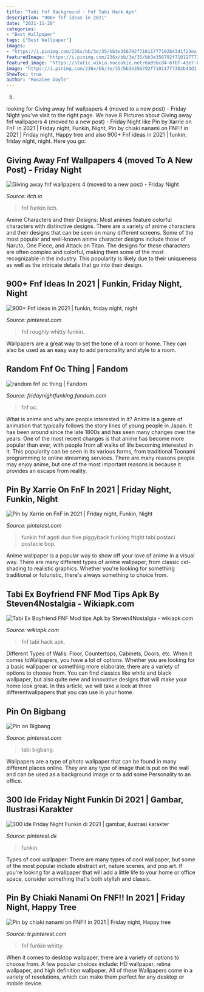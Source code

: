 ```yaml
---
title: "Tabi Fnf Background : Fnf Tabi Hack Apk"
description: "900+ fnf ideas in 2021"
date: "2021-11-20"
categories:
- "Best Wallpaper"
tags: ["Best Wallpaper"]
images:
- "https://i.pinimg.com/236x/bb/3e/35/bb3e356792f71011777302b43d1f23ea.jpg?nii=t"
featuredImage: "https://i.pinimg.com/236x/bb/3e/35/bb3e356792f71011777302b43d1f23ea.jpg?nii=t"
featured_image: "https://static.wikia.nocookie.net/6a05bcd4-6fbf-43e7-b7b6-55b74b1fffc9"
image: "https://i.pinimg.com/236x/bb/3e/35/bb3e356792f71011777302b43d1f23ea.jpg?nii=t"
ShowToc: true
author: "Rosalee Doyle"
---
```



5.

	

		
looking for Giving away fnf wallpapers 4 (moved to a new post) - Friday Night you've visit to the right page. We have 8 Pictures about Giving away fnf wallpapers 4 (moved to a new post) - Friday Night like Pin by Xarrie on FnF in 2021 | Friday night, Funkin, Night, Pin by chiaki nanami on FNF!! in 2021 | Friday night, Happy tree and also 900+ Fnf ideas in 2021 | funkin, friday night, night. Here you go:
		
    
## Giving Away Fnf Wallpapers 4 (moved To A New Post) - Friday Night

<img loading=lazy src="https://img.itch.zone/aW1nLzYxMTAwNTYucG5n/original/6wzLlt.png" onerror="this.onerror=null;this.src='https://tse1.mm.bing.net/th?id=OIP.PdWKj6FJ4ovHUIoZxs6nggHaDj&amp;pid=15.1';" alt="Giving away fnf wallpapers 4 (moved to a new post) - Friday Night">

_Source: itch.io_

>fnf funkin itch. 

	

Anime Characters and their Designs: Most animes feature colorful characters with distinctive designs.
There are a variety of anime characters and their designs that can be seen on many different screens. Some of the most popular and well-known anime character designs include those of Naruto, One Piece, and Attack on Titan. The designs for these characters are often complex and colorful, making them some of the most recognizable in the industry. This popularity is likely due to their uniqueness as well as the intricate details that go into their design.

    
## 900+ Fnf Ideas In 2021 | Funkin, Friday Night, Night

<img loading=lazy src="https://i.pinimg.com/474x/56/f8/3e/56f83e0f89ff4804e6a21aa84bca4fbe.jpg" onerror="this.onerror=null;this.src='https://tse3.mm.bing.net/th?id=OIP.1_rxoCwK3ORKnJ1trAGM4QAAAA&amp;pid=15.1';" alt="900+ Fnf ideas in 2021 | funkin, friday night, night">

_Source: pinterest.com_

>fnf roughly whitty funkin. 

	

Wallpapers are a great way to set the tone of a room or home. They can also be used as an easy way to add personality and style to a room.

    
## Random Fnf Oc Thing | Fandom

<img loading=lazy src="https://static.wikia.nocookie.net/6a05bcd4-6fbf-43e7-b7b6-55b74b1fffc9" onerror="this.onerror=null;this.src='https://tse1.mm.bing.net/th?id=OIP.igUhL--GZvIMomAoWwOC5wHaKe&amp;pid=15.1';" alt="random fnf oc thing | Fandom">

_Source: fridaynightfunking.fandom.com_

>fnf oc. 

	

What is anime and why are people interested in it?
Anime is a genre of animation that typically follows the story lines of young people in Japan. It has been around since the late 1800s and has seen many changes over the years. One of the most recent changes is that anime has become more popular than ever, with people from all walks of life becoming interested in it. This popularity can be seen in its various forms, from traditional Toonami programming to online streaming services. There are many reasons people may enjoy anime, but one of the most important reasons is because it provides an escape from reality.

    
## Pin By Xarrie On FnF In 2021 | Friday Night, Funkin, Night

<img loading=lazy src="https://i.pinimg.com/236x/bb/3e/35/bb3e356792f71011777302b43d1f23ea.jpg?nii=t" onerror="this.onerror=null;this.src='https://tse2.mm.bing.net/th?id=OIP.Lterx1dqurd_3ZvrnuJLLAAAAA&amp;pid=15.1';" alt="Pin by Xarrie on FnF in 2021 | Friday night, Funkin, Night">

_Source: pinterest.com_

>funkin fnf agoti duo five piggyback funking fright tabi postaci postacie bop. 

	

Anime wallpaper is a popular way to show off your love of anime in a visual way. There are many different types of anime wallpaper, from classic cel-shading to realistic graphics. Whether you're looking for something traditional or futuristic, there's always something to choice from.

    
## Tabi Ex Boyfriend FNF Mod Tips Apk By Steven4Nostalgia - Wikiapk.com

<img loading=lazy src="https://play-lh.googleusercontent.com/KUSDlXDkdrMOoTWc22F6rp9ZbhHb7KPlN5dAq6RKxmM1YzrX9_5v3AgsCV5nM5K7Ig" onerror="this.onerror=null;this.src='https://tse4.mm.bing.net/th?id=OIP.I-NJmiJz3zX1ly5IwO2pLwAAAA&amp;pid=15.1';" alt="Tabi Ex Boyfriend FNF Mod tips Apk by Steven4Nostalgia - wikiapk.com">

_Source: wikiapk.com_

>fnf tabi hack apk. 

	

Different Types of Walls: Floor, Countertops, Cabinets, Doors, etc.
When it comes toWallpapers, you have a lot of options. Whether you are looking for a basic wallpaper or something more elaborate, there are a variety of options to choose from. You can find classics like white and black wallpaper, but also quite new and innovative designs that will make your home look great. In this article, we will take a look at three differentwallpapers that you can use in your home.

    
## Pin On Bigbang

<img loading=lazy src="https://i.pinimg.com/originals/8a/24/6d/8a246df68eb7ce09694049d444a9a536.jpg" onerror="this.onerror=null;this.src='https://tse1.mm.bing.net/th?id=OIP.8j9_OeunmnTSP3ylHTQ2zwHaEK&amp;pid=15.1';" alt="Pin on Bigbang">

_Source: pinterest.com_

>tabi bigbang. 

	



Wallpapers are a type of photo wallpaper that can be found in many different places online. They are any type of image that is put on the wall and can be used as a background image or to add some Personality to an office.

    
## 300 Ide Friday Night Funkin Di 2021 | Gambar, Ilustrasi Karakter

<img loading=lazy src="https://i.pinimg.com/280x280_RS/5d/a6/8d/5da68d307caf1779a590778e4d32ca6a.jpg" onerror="this.onerror=null;this.src='https://tse4.mm.bing.net/th?id=OIP.JJVpE76F46J3dEe132VAaAAAAA&amp;pid=15.1';" alt="300 ide Friday Night Funkin di 2021 | gambar, ilustrasi karakter">

_Source: pinterest.dk_

>funkin. 

	

Types of cool wallpaper:
There are many types of cool wallpaper, but some of the most popular include abstract art, nature scenes, and pop art. If you're looking for a wallpaper that will add a little life to your home or office space, consider something that's both stylish and classic.

    
## Pin By Chiaki Nanami On FNF!! In 2021 | Friday Night, Happy Tree

<img loading=lazy src="https://i.pinimg.com/736x/db/1f/3f/db1f3f8ee5e83de4e61707d2108d34e9.jpg" onerror="this.onerror=null;this.src='https://tse4.mm.bing.net/th?id=OIP.-4Sl0OyIkfO6zxaw9_nzqgHaHP&amp;pid=15.1';" alt="Pin by chiaki nanami on FNF!! in 2021 | Friday night, Happy tree">

_Source: tr.pinterest.com_

>fnf funkin whitty. 

	

When it comes to desktop wallpaper, there are a variety of options to choose from. A few popular choices include: HD wallpaper, retina wallpaper, and high definition wallpaper. All of these Wallpapers come in a variety of resolutions, which can make them perfect for any desktop or mobile device. 


